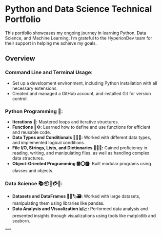 # Python and Data Science Technical Portfolio

This portfolio showcases my ongoing journey in learning Python, Data Science, and Machine Learning. I’m grateful to the HyperionDev team for their support in helping me achieve my goals.

## Overview

### Command Line and Terminal Usage:
- Set up a development environment, including Python installation with all necessary extensions.
- Created and managed a GitHub account, and installed Git for version control.

### Python Programming 🐍:
- **Iterations 🔗:** Mastered loops and iterative structures.
- **Functions 🧩⚙:** Learned how to define and use functions for efficient and reusable code.
- **Data Types and Conditionals 🧱🔧🔨:** Worked with different data types, and implemented logical conditions.
- **File I/O, Strings, Lists, and Dictionaries 📂📃📑:** Gained proficiency in reading, writing, and manipulating files, as well as handling complex data structures.
- **Object-Oriented Programming 🅾⭕🅿:** Built modular programs using classes and objects.

### Data Science 📚📦📇💳🧬:
- **Datasets and DataFrames 💽📼🏷🗃:** Worked with large datasets, manipulating them using libraries like pandas.
- **Data Analysis and Visualization 📊📈:** Performed data analysis and presented insights through visualizations using tools like matplotlib and seaborn.

"""
